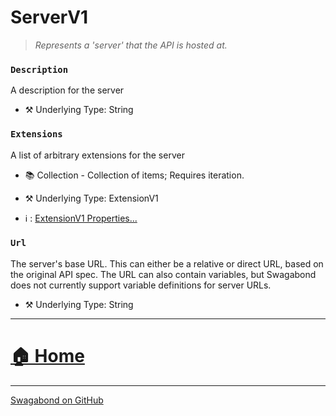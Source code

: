 # ServerV1

> *Represents a 'server' that the API is hosted at.* 


### `Description`

A description for the server



* ⚒️ Underlying Type: String



### `Extensions`

A list of arbitrary extensions for the server


* 📚 Collection - Collection of items; Requires iteration.

* ⚒️ Underlying Type: ExtensionV1

* ℹ️ : [ExtensionV1 Properties...](./ExtensionV1.md)



### `Url`

The server's base URL.  This can either be a relative or direct URL, based on the original API spec.  The URL can also contain variables, but Swagabond does not currently support variable definitions for server URLs.



* ⚒️ Underlying Type: String



___


# [🏠 Home](./ApiV1.md)


___

[Swagabond on GitHub](https://github.com/jordanbleu/swagabond)
